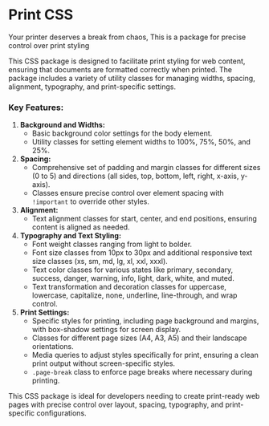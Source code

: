 # Print CSS

Your printer deserves a break from chaos, This is a package for precise control over print styling

This CSS package is designed to facilitate print styling for web content, ensuring that documents are formatted correctly when printed. The package includes a variety of utility classes for managing widths, spacing, alignment, typography, and print-specific settings.

### Key Features:

1. **Background and Widths:**
   * Basic background color settings for the body element.
   * Utility classes for setting element widths to 100%, 75%, 50%, and 25%.
2. **Spacing:**
   * Comprehensive set of padding and margin classes for different sizes (0 to 5) and directions (all sides, top, bottom, left, right, x-axis, y-axis).
   * Classes ensure precise control over element spacing with `!important` to override other styles.
3. **Alignment:**
   * Text alignment classes for start, center, and end positions, ensuring content is aligned as needed.
4. **Typography and Text Styling:**
   * Font weight classes ranging from light to bolder.
   * Font size classes from 10px to 30px and additional responsive text size classes (xs, sm, md, lg, xl, xxl, xxxl).
   * Text color classes for various states like primary, secondary, success, danger, warning, info, light, dark, white, and muted.
   * Text transformation and decoration classes for uppercase, lowercase, capitalize, none, underline, line-through, and wrap control.
5. **Print Settings:**
   * Specific styles for printing, including page background and margins, with box-shadow settings for screen display.
   * Classes for different page sizes (A4, A3, A5) and their landscape orientations.
   * Media queries to adjust styles specifically for print, ensuring a clean print output without screen-specific styles.
   * `.page-break` class to enforce page breaks where necessary during printing.

This CSS package is ideal for developers needing to create print-ready web pages with precise control over layout, spacing, typography, and print-specific configurations.
